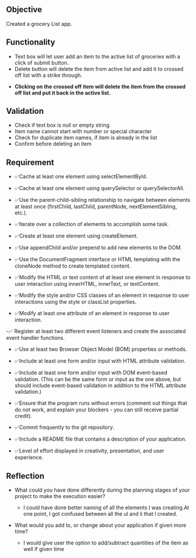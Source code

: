 ## Objective
 Created a grocery List app. 
 ## Functionality
 
* Text box will let user add an item to the active list of groceries with a click of submit button.
* Delete button will delete the item from active list and add it to crossed off list with a strike through.

- **Clicking on the crossed off item will delete the item from the crossed off list and put it back in the active list.**

## Validation
- Check if text box is null or empty string
- Item name cannot start with number or special character
- Check for duplicate item names, if item is already in the list 
- Confirm before deleting an item

## Requirement

- ✅Cache at least one element using selectElementById.

- ✅Cache at least one element using querySelector or querySelectorAll.

- ✅Use the parent-child-sibling relationship to navigate between elements at least once (firstChild, lastChild, parentNode, nextElementSibling, etc.).

- ✅Iterate over a collection of elements to accomplish some task.

- ✅Create at least one element using createElement.

- ✅Use appendChild and/or prepend to add new elements to the DOM.

- ✅Use the DocumentFragment interface or HTML templating with the cloneNode method to create templated content. 

- ✅Modify the HTML or text content of at least one element in response to user interaction using innerHTML, innerText, or textContent.

- ✅Modify the style and/or CSS classes of an element in response to user interactions using the style or classList properties.

- ✅Modify at least one attribute of an element in response to user interaction.

-✅ Register at least two different event listeners and create the associated event handler functions.

- ✅Use at least two Browser Object Model (BOM) properties or methods.

- ✅Include at least one form and/or input with HTML attribute validation.

- ✅Include at least one form and/or input with DOM event-based validation. (This can be the same form or input as the one above, but should include event-based validation in addition to the HTML attribute validation.)

- ✅Ensure that the program runs without errors (comment out things that do not work, and explain your blockers - you can still receive partial credit).

- ✅Commit frequently to the git repository.

- ✅Include a README file that contains a description of your application.

- ✅Level of effort displayed in creativity, presentation, and user experience.

## Reflection


- What could you have done differently during the planning stages of your project to make the execution easier?
   - I could have done better naming of all the elements I was creating.At one point, I got confused between all the ul and li that I created.

- What would you add to, or change about your application if given more time?

    - I would give user the option to add/subtract quantities of the item as well if given time